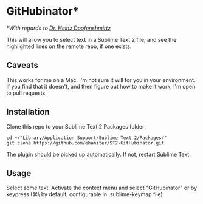 # GitHubinator*

*_With regards to [Dr. Heinz Doofenshmirtz](http://en.wikipedia.org/wiki/Dr._Heinz_Doofenshmirtz)_

This will allow you to select text in a Sublime Text 2 file, and see the highlighted lines on the remote repo, if one exists.


## Caveats

This works for me on a Mac. I'm not sure it will for you in your environment. If you find that it doesn't, and then figure out how to make it work, I'm open to pull requests.


## Installation

Clone this repo to your Sublime Text 2 Packages folder:

    cd ~/"Library/Application Support/Sublime Text 2/Packages/"
    git clone https://github.com/ehamiter/ST2-GitHubinator.git

The plugin should be picked up automatically. If not, restart Sublime Text.


## Usage

Select some text.
Activate the context menu and select "GitHubinator" or by keypress (&#8984;\\ by default, configurable in .sublime-keymap file)
